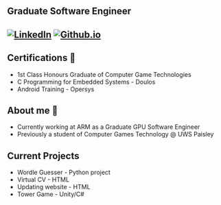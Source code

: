 <!--uncomment when header is made
[![Header](https://github.com/liamchampton/liamchampton/blob/master/github-profile-banner.jpg "Header")](https://techjam.dev/)
-->

## Graduate Software Engineer

[![LinkedIn](https://img.shields.io/badge/LinkedIn-Craig%20McCorrisken-blue)](https://www.linkedin.com/in/craig-mccorrisken)
[![Github.io](https://img.shields.io/badge/github:user-CraigMcC1997)](https://craigmccorrisken.github.io)
---

## Certifications :scroll:
- 1st Class Honours Graduate of Computer Game Technologies
- C Programming for Embedded Systems - Doulos
- Android Training - Opersys

## About me :rocket:
- Currently working at ARM as a Graduate GPU Software Engineer
- Previously a student of Computer Games Technology @ UWS Paisley

## Current Projects
- Wordle Guesser - Python project
- Virtual CV - HTML
- Updating website - HTML
- Tower Game - Unity/C#
